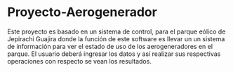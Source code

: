 # Proyecto-Aerogenerador
Este proyecto es basado en un sistema de control, para el parque eólico de Jepirachi Guajira
donde la función de este software es llevar un un sistema de información para ver el estado de uso de los aerogeneradores en el parque.
El usuario deberá ingresar los datos y así realizar sus respectivas operaciones con respecto se vean los resultados.
